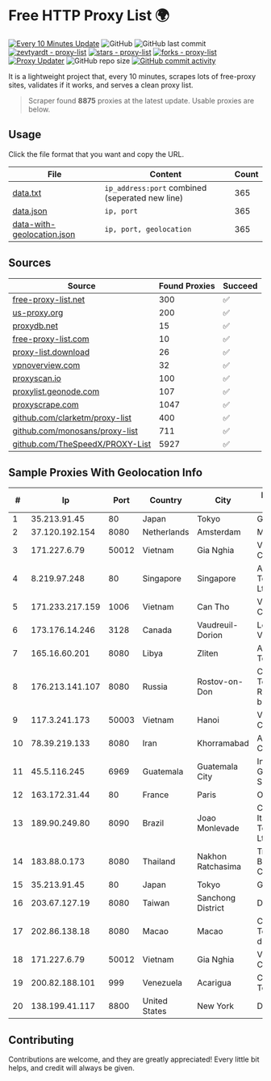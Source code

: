 
# Free HTTP Proxy List 🌍

[![Every 10 Minutes Update](https://github.com/mertguvencli/http-proxy-list/actions/workflows/main.yml/badge.svg?branch=main)](https://github.com/mertguvencli/http-proxy-list/actions/workflows/main.yml)
![GitHub](https://img.shields.io/github/license/mertguvencli/http-proxy-list)
![GitHub last commit](https://img.shields.io/github/last-commit/mertguvencli/http-proxy-list)
[![zevtyardt - proxy-list](https://img.shields.io/static/v1?label=zevtyardt&message=proxy-list&color=blue&logo=github)](https://github.com/zevtyardt/proxy-list "Go to GitHub repo")
[![stars - proxy-list](https://img.shields.io/github/stars/zevtyardt/proxy-list?style=social)](https://github.com/zevtyardt/proxy-list)
[![forks - proxy-list](https://img.shields.io/github/forks/zevtyardt/proxy-list?style=social)](https://github.com/zevtyardt/proxy-list)
[![Proxy Updater](https://github.com/zevtyardt/proxy-list/workflows/Proxy%20Updater/badge.svg)](https://github.com/zevtyardt/proxy-list/actions?query=workflow:"Proxy+Updater")
![GitHub repo size](https://img.shields.io/github/repo-size/zevtyardt/proxy-list)
[![GitHub commit activity](https://img.shields.io/github/commit-activity/m/zevtyardt/proxy-list?logo=commits)](https://github.com/zevtyardt/proxy-list/commits/main)

It is a lightweight project that, every 10 minutes, scrapes lots of free-proxy sites, validates if it works, and serves a clean proxy list.

> Scraper found **8875** proxies at the latest update. Usable proxies are below.

## Usage

Click the file format that you want and copy the URL.

|File|Content|Count|
|----|-------|-----|
|[data.txt](https://raw.githubusercontent.com/mertguvencli/http-proxy-list/main/proxy-list/data.txt)|`ip_address:port` combined (seperated new line)|365|
|[data.json](https://raw.githubusercontent.com/mertguvencli/http-proxy-list/main/proxy-list/data.json)|`ip, port`|365|
|[data-with-geolocation.json](https://raw.githubusercontent.com/mertguvencli/http-proxy-list/main/proxy-list/data-with-geolocation.json)|`ip, port, geolocation`|365|

## Sources

|Source|Found Proxies|Succeed|
|------|-------------|-------|
|[free-proxy-list.net](https://free-proxy-list.net)|300|✅|
|[us-proxy.org](https://www.us-proxy.org)|200|✅|
|[proxydb.net](http://proxydb.net)|15|✅|
|[free-proxy-list.com](https://free-proxy-list.com/?page=&port=&type%5B%5D=http&type%5B%5D=https&up_time=0&search=Search)|10|✅|
|[proxy-list.download](https://www.proxy-list.download/HTTP)|26|✅|
|[vpnoverview.com](https://vpnoverview.com/privacy/anonymous-browsing/free-proxy-servers)|32|✅|
|[proxyscan.io](https://www.proxyscan.io)|100|✅|
|[proxylist.geonode.com](https://proxylist.geonode.com/api/proxy-list?limit=300&page=1&sort_by=lastChecked&sort_type=desc&protocols=http,https)|107|✅|
|[proxyscrape.com](https://api.proxyscrape.com/v2/?request=displayproxies&protocol=http&timeout=10000&country=all&ssl=all&anonymity=all)|1047|✅|
|[github.com/clarketm/proxy-list](https://raw.githubusercontent.com/clarketm/proxy-list/master/proxy-list-raw.txt)|400|✅|
|[github.com/monosans/proxy-list](https://raw.githubusercontent.com/monosans/proxy-list/main/proxies/http.txt)|711|✅|
|[github.com/TheSpeedX/PROXY-List](https://raw.githubusercontent.com/TheSpeedX/PROXY-List/master/http.txt)|5927|✅|


## Sample Proxies With Geolocation Info

|#|Ip|Port|Country|City|Internet Service Provider|
|-|--|----|-------|----|-------------------------|
|1|35.213.91.45|80|Japan|Tokyo|Google LLC|
|2|37.120.192.154|8080|Netherlands|Amsterdam|M247 Europe SRL|
|3|171.227.6.79|50012|Vietnam|Gia Nghia|Viettel Corporation|
|4|8.219.97.248|80|Singapore|Singapore|Alibaba (US) Technology Co., Ltd.|
|5|171.233.217.159|1006|Vietnam|Can Tho|Viettel Corporation|
|6|173.176.14.246|3128|Canada|Vaudreuil-Dorion|Le Groupe Videotron Ltee|
|7|165.16.60.201|8080|Libya|Zliten|Aljeel Aljadeed For Technology|
|8|176.213.141.107|8080|Russia|Rostov-on-Don|CJSC "ER-Telecom Holding" Rostov-na-Donu branch|
|9|117.3.241.173|50003|Vietnam|Hanoi|Viettel Corporation|
|10|78.39.219.133|8080|Iran|Khorramabad|Ab Mantaghei Company|
|11|45.5.116.245|6969|Guatemala|Guatemala City|Inversiones Grajeda Andrade S.A|
|12|163.172.31.44|80|France|Paris|Online S.A.S.|
|13|189.90.249.80|8090|Brazil|Joao Monlevade|Companhia Itabirana Telecomunicações Ltda|
|14|183.88.0.173|8080|Thailand|Nakhon Ratchasima|Triple T Broadband Public Company Limited|
|15|35.213.91.45|80|Japan|Tokyo|Google LLC|
|16|203.67.127.19|8080|Taiwan|Sanchong District|Digital United Inc.|
|17|202.86.138.18|8080|Macao|Macao|Companhia de Telecomunicacoes de Macau|
|18|171.227.6.79|50012|Vietnam|Gia Nghia|Viettel Corporation|
|19|200.82.188.101|999|Venezuela|Acarigua|Corporación Telemic C.A.|
|20|138.199.41.117|8800|United States|New York|Datacamp Limited|



## Contributing

Contributions are welcome, and they are greatly appreciated! Every
little bit helps, and credit will always be given.

